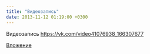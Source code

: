 ```yaml
---
title: "Видеозапись"
date: 2013-11-12 01:19:00 +0300
---
```


Видеозапись
https://vk.com/video41076938_166307677

[Вложение](https://vk.com/video41076938_166307677)
